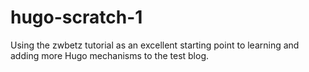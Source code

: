 # hugo-scratch-1

Using the zwbetz tutorial as an excellent starting point to learning and adding more Hugo mechanisms to the test blog.

